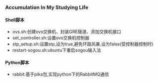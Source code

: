 ### Accumulation In My Studying Life

#### Shell脚本

- ovs.sh:创建ovs交换机、封装GRE隧道、添加交换机接口
- set_controller.sh:设置ovs交换机控制器
- stp_setup.sh:设置stp,设为true,避免环路风暴,设为false(受控制器控制时)
- restart-sogou.sh:ubuntu下重启sogou输入法

#### Python脚本

- rabbit:基于pika包,实现python下的RabbitMQ通信
